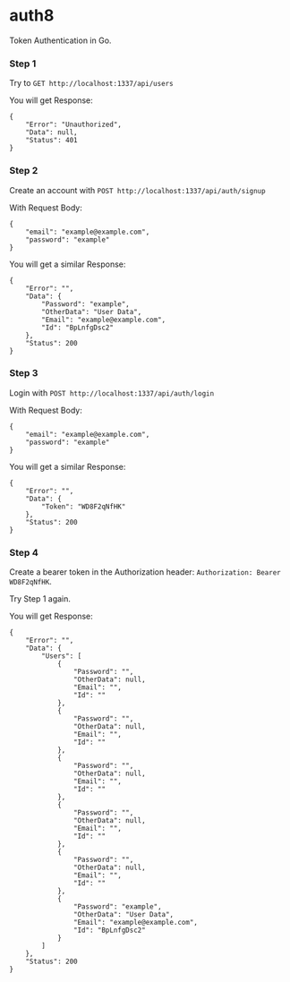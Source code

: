 # auth8

Token Authentication in Go.

### Step 1

Try to ```GET http://localhost:1337/api/users```

You will get Response:

```
{
    "Error": "Unauthorized",
    "Data": null,
    "Status": 401
}
```

### Step 2

Create an account with ```POST http://localhost:1337/api/auth/signup```

With Request Body:

```
{
    "email": "example@example.com",
    "password": "example"
}
```

You will get a similar Response: 

```
{
    "Error": "",
    "Data": {
        "Password": "example",
        "OtherData": "User Data",
        "Email": "example@example.com",
        "Id": "BpLnfgDsc2"
    },
    "Status": 200
}
```

### Step 3

Login with ```POST http://localhost:1337/api/auth/login```

With Request Body:

```
{
    "email": "example@example.com",
    "password": "example"
}
```

You will get a similar Response: 

```
{
    "Error": "",
    "Data": {
        "Token": "WD8F2qNfHK"
    },
    "Status": 200
}
```

### Step 4

Create a bearer token in the Authorization header: ```Authorization: Bearer WD8F2qNfHK```.

Try Step 1 again.

You will get Response:

```
{
    "Error": "",
    "Data": {
        "Users": [
            {
                "Password": "",
                "OtherData": null,
                "Email": "",
                "Id": ""
            },
            {
                "Password": "",
                "OtherData": null,
                "Email": "",
                "Id": ""
            },
            {
                "Password": "",
                "OtherData": null,
                "Email": "",
                "Id": ""
            },
            {
                "Password": "",
                "OtherData": null,
                "Email": "",
                "Id": ""
            },
            {
                "Password": "",
                "OtherData": null,
                "Email": "",
                "Id": ""
            },
            {
                "Password": "example",
                "OtherData": "User Data",
                "Email": "example@example.com",
                "Id": "BpLnfgDsc2"
            }
        ]
    },
    "Status": 200
}
```